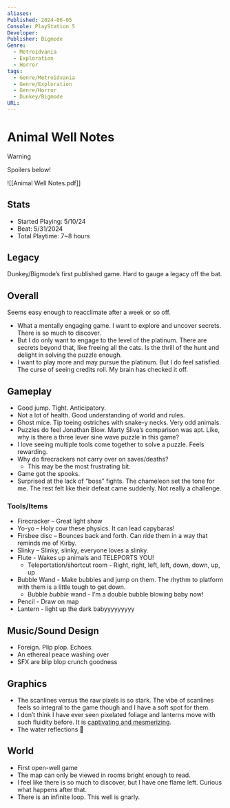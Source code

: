 ```yaml
---
aliases: 
Published: 2024-06-05
Console: PlayStation 5
Developer: 
Publisher: Bigmode
Genre:
  - Metroidvania
  - Exploration
  - Horror
tags:
  - Genre/Metroidvania
  - Genre/Exploration
  - Genre/Horror
  - Dunkey/Bigmode
URL:
---
```

# Animal Well Notes

> [!warning]
> Spoilers below!

![[Animal Well Notes.pdf]]
## Stats

- Started Playing: 5/10/24
- Beat: 5/31/2024
- Total Playtime: 7~8 hours

## Legacy

Dunkey/Bigmode’s first published game. Hard to gauge a legacy off the bat. 

## Overall

Seems easy enough to reacclimate after a week or so off.

- What a mentally engaging game. I want to explore and uncover secrets. There is so much to discover.
- But I do only want to engage to the level of the platinum. There are secrets beyond that, like freeing all the cats. Is the thrill of the hunt and delight in solving the puzzle enough.
- I want to play more and may pursue the platinum. But I do feel satisfied. The curse of seeing credits roll. My brain has checked it off. 

## Gameplay

- Good jump. Tight. Anticipatory. 
- Not a lot of health. Good understanding of world and rules. 
- Ghost mice. Tip toeing ostriches with snake-y necks. Very odd animals.
- Puzzles do feel Jonathan Blow. Marty Sliva’s comparison was apt. Like, why is there a three lever sine wave puzzle in this game?
- I love seeing multiple tools come together to solve a puzzle. Feels rewarding.
- Why do firecrackers not carry over on saves/deaths?
	- This may be the most frustrating bit.
- Game got the spooks. 
- Surprised at the lack of “boss” fights. The chameleon set the tone for me. The rest felt like their defeat came suddenly. Not really a challenge.

### Tools/Items
- Firecracker – Great light show
- Yo-yo – Holy cow these physics. It can lead capybaras!
- Firsbee disc – Bounces back and forth. Can ride them in a way that reminds me of Kirby.
- Slinky – Slinky, slinky, everyone loves a slinky.
- Flute - Wakes up animals and TELEPORTS YOU!
	- Teleportation/shortcut room - Right, right, left, left, down, down, up, up 
- Bubble Wand - Make bubbles and jump on them. The rhythm to platform with them is a little tough to get down.
	- Bubble *bubble* wand - I’m a double bubble blowing baby now!
- Pencil - Draw on map
- Lantern - light up the dark babyyyyyyyyy
## Music/Sound Design

- Foreign. Plip plop. Echoes.
- An ethereal peace washing over
- SFX are blip blop crunch goodness

## Graphics

- The scanlines versus the raw pixels is so stark. The vibe of scanlines feels so integral to the game though and I have a soft spot for them.
 - I don’t think I have ever seen pixelated foliage and lanterns move with such fluidity before. It is [captivating and mesmerizing](https://x.com/TerminX13/status/1788789298730242527).
- The water reflections 🥵

## World

- First open-well game 
- The map can only be viewed in rooms bright enough to read. 
- I feel like there is so much to discover, but I have one flame left. Curious what happens after that.
- There is an infinite loop. This well is gnarly. 